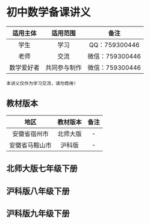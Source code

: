 # 初中数学备课讲义

| 适用主体 | 适用范围 | 备注 |
| :-----:| :----: | :----: |
| 学生 | 学习 | QQ：759300446 |
| 老师 | 交流 |微信：759300446 |
|数学爱好者|共同参与制作|微信：759300446|

`本讲义仅作为学习交流，请勿商用!`

## 教材版本

| 地区 | 教材版本 | 备注 |
| :-----:| :----: | :----: |
| 安徽省宿州市 | 北师大版 | - |
| 安徽省马鞍山市 | 沪科版 | - |

## 北师大版七年级下册

## 沪科版八年级下册

## 沪科版九年级下册
